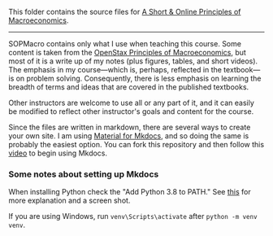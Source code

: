 
This folder contains the source files for [A Short & Online Principles of Macroeconomics](https://loighic.net/macro/).

---

SOPMacro contains only what I use when teaching this course. Some content is taken from the [OpenStax Principles of Macroeconomics](https://openstax.org/details/books/principles-macroeconomics-3e), but most of it is a write up of my notes (plus figures, tables, and short videos). The emphasis in my course&mdash;which is, perhaps, reflected in the textbook&mdash;is on problem solving. Consequently, there is less emphasis on learning the breadth of terms and ideas that are covered in the published textbooks.

Other instructors are welcome to use all or any part of it, and it can easily be modified to reflect other instructor's goals and content for the course. 

Since the files are written in markdown, there are several ways to create your own site. I am using [Material for Mkdocs](https://squidfunk.github.io/mkdocs-material/), and so doing the same is probably the easiest option. You can fork this repository and then follow this [video](https://youtu.be/Q-YA_dA8C20) to begin using Mkdocs. 


### Some notes about setting up Mkdocs

When installing Python check the "Add Python 3.8 to PATH." See [this](https://stackoverflow.com/questions/13596505/python-command-not-working-in-command-prompt) for more explanation and a screen shot. 

If you are using Windows, run ```venv\Scripts\activate``` after ```python -m venv venv```.
